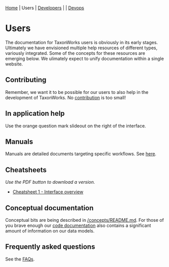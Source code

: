 [Home](README.md) | Users | [Developers](DEVELOPERS.md) | | [Devops](DEVOPS.md)

# Users

The documentation for TaxonWorks users is obviously in its early stages.  Ultimately we have envisioned multiple help resources of different types, variously integrated. Some of the concepts for these resources are emerging below. We ulimately expect to unify documentation within a single website.

## Contributing
Remember, we want it to be possible for our users to also help in the development of TaxonWorks. No [contribution](CONTRIBUTING.md) is too small!

## In application help
Use the orange question mark slideout on the right of the interface.

## Manuals
Manuals are detailed documents targeting specific workflows. See [here](/manuals/README.md).

## Cheatsheets
_Use the PDF button to download a version._
* [Cheatsheet 1 - Interface overview](https://www.overleaf.com/read/xttgxvcnwcpz)

## Conceptual documentation
Conceptual bits are being described in [/concepts/README.md](/concepts).  For those of you brave enough our [code documentation](http://rdoc.taxonworks.org) also contains a significant amount of information on our data models.

## Frequently asked questions
See the [FAQs](faq/README.md).
